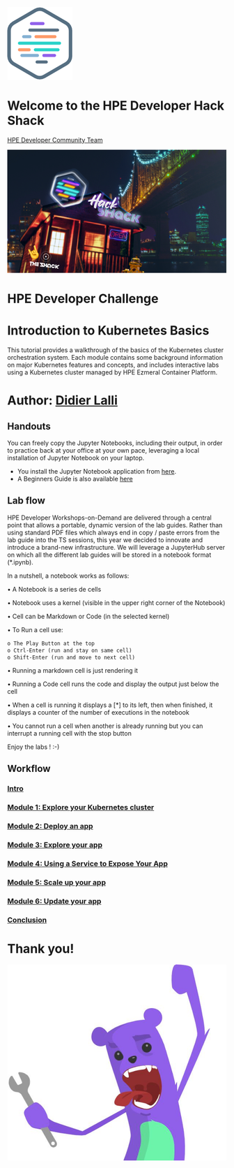 ![HPEDEVlogo](Pictures/hpe-dev-logo.png)

# Welcome to the HPE Developer Hack Shack
[HPE Developer Community Team](https://hpedev.io)

<p align="center">
  <img src="Pictures/hackshackdisco.png">
  
</p>

# HPE Developer Challenge



# Introduction to Kubernetes Basics 
This tutorial provides a walkthrough of the basics of the Kubernetes cluster orchestration system. Each module contains some background information on major Kubernetes features and concepts, and includes interactive labs using a Kubernetes cluster managed by HPE Ezmeral Container Platform.

# Author: [Didier Lalli](mailto:didier.lalli@hpe.com)

## Handouts
You can freely copy the Jupyter Notebooks, including their output, in order to practice back at your office at your own pace, leveraging a local installation of Jupyter Notebook on your laptop.
- You install the Jupyter Notebook application from [here](https://jupyter.org/install). 
- A Beginners Guide is also available [here](https://jupyter-notebook-beginner-guide.readthedocs.io/en/latest/what_is_jupyter.html)


## Lab flow
HPE Developer Workshops-on-Demand are delivered through a central point that allows a portable, dynamic version of the lab guides. Rather than using standard PDF files which always end in copy / paste errors from the lab guide into the TS sessions, this year we decided to innovate and introduce a brand-new infrastructure. We will leverage a JupyterHub server on which all the different lab guides will be stored in a notebook format (*.ipynb).

In a nutshell, a notebook works as follows:

• A Notebook is a series de cells

• Notebook uses a kernel (visible in the upper right corner of the Notebook)

• Cell can be Markdown or Code (in the selected kernel)

• To Run a cell use:

    o The Play Button at the top
    o Ctrl-Enter (run and stay on same cell)
    o Shift-Enter (run and move to next cell)
    
• Running a markdown cell is just rendering it

• Running a Code cell runs the code and display the output just below the cell

• When a cell is running it displays a [*] to its left, then when finished, it displays a counter of the number of executions in the notebook

• You cannot run a cell when another is already running but you can interrupt a running cell with the stop button

Enjoy the labs ! :-)


## Workflow

### [Intro](1-WKSHP-K8S101.ipynb)
### [Module 1: Explore your Kubernetes cluster](2-WKSHP-K8S101-mod1.ipynb)
### [Module 2: Deploy an app](3-WKSHP-K8S101-mod2.ipynb)
### [Module 3: Explore your app](4-WKSHP-K8S101-mod3.ipynb)
### [Module 4: Using a Service to Expose Your App](5-WKSHP-K8S101-mod4.ipynb)
### [Module 5: Scale up your app](6-WKSHP-K8S101-mod5.ipynb)
### [Module 6: Update your app](7-WKSHP-K8S101-mod6.ipynb)
### [Conclusion](8-WKSHP-Conclusion.ipynb)

# Thank you!
![grommet.JPG](Pictures/grommet.JPG)
